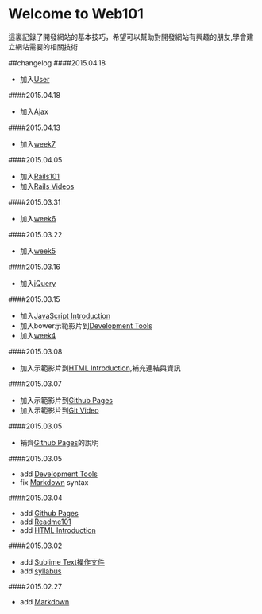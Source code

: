 # Welcome to Web101

這裏記錄了開發網站的基本技巧，希望可以幫助對開發網站有興趣的朋友,學會建立網站需要的相關技術

##changelog
####2015.04.18
* 加入[User](rails/user.md)

####2015.04.18
* 加入[Ajax](rails/ajax.md)

####2015.04.13
* 加入[week7](week/week7.md)

####2015.04.05
* 加入[Rails101](rails/rails101.md)
* 加入[Rails Videos](rails/videos.md)

####2015.03.31
* 加入[week6](week/week6.md)

####2015.03.22
* 加入[week5](week/week5.md)

####2015.03.16
* 加入[jQuery](javascripts/jquery.md)

####2015.03.15
* 加入[JavaScript Introduction](javascripts/introduction.md)
* 加入bower示範影片到[Development Tools](html/development_tool.md)
* 加入[week4](week/week4.md)

####2015.03.08
* 加入示範影片到[HTML Introduction](html/html101.md),補充連結與資訊

####2015.03.07
* 加入示範影片到[Github Pages](git/github_page.md)
* 加入示範影片到[Git Video](git/git_video.md)

####2015.03.05
* 補齊[Github Pages](git/github_page.md)的說明

####2015.03.05
* add [Development Tools](html/development_tool.md)
* fix [Markdown](others/markdown.md) syntax

####2015.03.04
* add [Github Pages](git/github_page.md)
* add [Readme101](git/readme101.md)
* add [HTML Introduction](html/html101.md)

####2015.03.02
* add [Sublime Text操作文件](others/sublime.md)
* add [syllabus](syllabus.md)

####2015.02.27
* add [Markdown](others/markdown.md)
